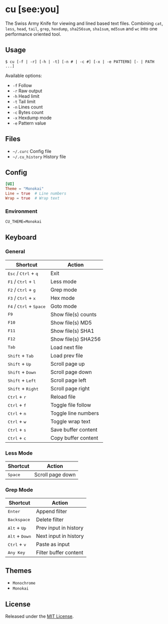 # cu [see:you]
The Swiss Army Knife for viewing and lined based text files. Combining `cat`, `less`, `head`, `tail`, `grep`, `hexdump`, `sha256sum`, `sha1sum`, `md5sum` and `wc` into one performance oriented tool.

## Usage
```
$ cu [-f | -r] [-h | -t] [-n # | -c #] [-x | -e PATTERN] [- | PATH ...]
```

Available options:
* `-f` Follow
* `-r` Raw output
* `-h` Head limit
* `-t` Tail limit
* `-n` Lines count
* `-c` Bytes count
* `-x` Hexdump mode
* `-e` Pattern value

## Files
* `~/.curc` Config file
* `~/.cu_history` History file

## Config
```toml
[UI]
Theme = "Monokai"
Line = true  # Line numbers
Wrap = true  # Wrap text
```

### Environment
```console
CU_THEME=Monokai
```

## Keyboard

### General
| Shortcut                                           | Action                |
| -------------------------------------------------- | --------------------- |
| <kbd>Esc</kbd> / <kbd>Ctrl</kbd> + <kbd>q</kbd>    | Exit                  |
| <kbd>F1</kbd> / <kbd>Ctrl</kbd> + <kbd>l</kbd>     | Less mode             |
| <kbd>F2</kbd> / <kbd>Ctrl</kbd> + <kbd>g</kbd>     | Grep mode             |
| <kbd>F3</kbd> / <kbd>Ctrl</kbd> + <kbd>x</kbd>     | Hex mode              |
| <kbd>F4</kbd> / <kbd>Ctrl</kbd> + <kbd>Space</kbd> | Goto mode             |
| <kbd>F9</kbd>                                      | Show file(s) counts   |
| <kbd>F10</kbd>                                     | Show file(s) MD5      |
| <kbd>F11</kbd>                                     | Show file(s) SHA1     |
| <kbd>F12</kbd>                                     | Show file(s) SHA256   |
| <kbd>Tab</kbd>                                     | Load next file        |
| <kbd>Shift</kbd> + <kbd>Tab</kbd>                  | Load prev file        |
| <kbd>Shift</kbd> + <kbd>Up</kbd>                   | Scroll page up        |
| <kbd>Shift</kbd> + <kbd>Down</kbd>                 | Scroll page down      |
| <kbd>Shift</kbd> + <kbd>Left</kbd>                 | Scroll page left      |
| <kbd>Shift</kbd> + <kbd>Right</kbd>                | Scroll page right     |
| <kbd>Ctrl</kbd> + <kbd>r</kbd>                     | Reload file           |
| <kbd>Ctrl</kbd> + <kbd>f</kbd>                     | Toggle file follow    |
| <kbd>Ctrl</kbd> + <kbd>n</kbd>                     | Toggle line numbers   |
| <kbd>Ctrl</kbd> + <kbd>w</kbd>                     | Toggle wrap text      |
| <kbd>Ctrl</kbd> + <kbd>s</kbd>                     | Save buffer content   |
| <kbd>Ctrl</kbd> + <kbd>c</kbd>                     | Copy buffer content   |

### Less Mode
| Shortcut                                           | Action                |
| -------------------------------------------------- | --------------------- |
| <kbd>Space</kbd>                                   | Scroll page down      |

### Grep Mode
| Shortcut                                           | Action                |
| -------------------------------------------------- | --------------------- |
| <kbd>Enter</kbd>                                   | Append filter         |
| <kbd>Backspace</kbd>                               | Delete filter         |
| <kbd>Alt</kbd> + <kbd>Up</kbd>                     | Prev input in history |
| <kbd>Alt</kbd> + <kbd>Down</kbd>                   | Next input in history |
| <kbd>Ctrl</kbd> + <kbd>v</kbd>                     | Paste as input        |
| <kbd>Any Key</kbd>                                 | Filter buffer content |

## Themes
* `Monochrome`
* `Monokai`

## License
Released under the [MIT License](LICENSE).
